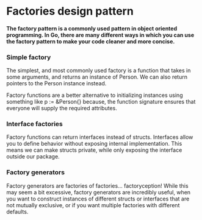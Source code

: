 # Factories design pattern

#### The factory pattern is a commonly used pattern in object oriented programming. In Go, there are many different ways in which you can use the factory pattern to make your code cleaner and more concise.

### Simple factory
The simplest, and most commonly used factory is a function that takes in some arguments, and returns an instance of Person. We can also return pointers to the Person instance instead.

Factory functions are a better alternative to initializing instances using something like p := &Person{} because, the function signature ensures that everyone will supply the required attributes.

### Interface factories
Factory functions can return interfaces instead of structs. Interfaces allow you to define behavior without exposing internal implementation. This means we can make structs private, while only exposing the interface outside our package.

### Factory generators
Factory generators are factories of factories… factoryception! While this may seem a bit excessive, factory generators are incredibly useful, when you want to construct instances of different structs or interfaces that are not mutually exclusive, or if you want multiple factories with different defaults.